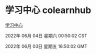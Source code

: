 # 学习中心 colearnhub
[学习中心](http://59.174.26.83:56308/colearnhub/)

2022年 06月 04日 星期六 00:50:02 CST

2022年 06月 03日 星期五 16:50:02 GMT
